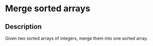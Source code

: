# Merge sorted arrays

## Description

Given two sorted arrays of integers, merge them into one sorted array.